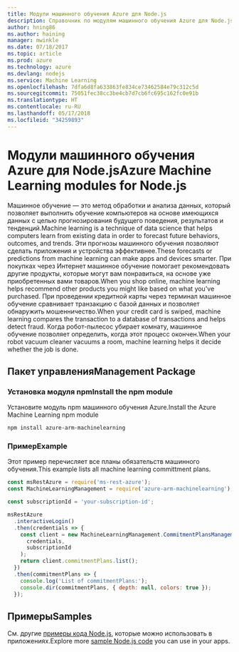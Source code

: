 ```yaml
---
title: Модули машинного обучения Azure для Node.js
description: Справочник по модулям машинного обучения Azure для Node.js
author: hning86
ms.author: haining
manager: mwinkle
ms.date: 07/18/2017
ms.topic: article
ms.prod: azure
ms.technology: azure
ms.devlang: nodejs
ms.service: Machine Learning
ms.openlocfilehash: 7dfa6d8fa633863fe834ce73462584e79c312c5d
ms.sourcegitcommit: 75051fec38cc3be4cb7d7cb6fc695c162fc0e91b
ms.translationtype: HT
ms.contentlocale: ru-RU
ms.lasthandoff: 05/17/2018
ms.locfileid: "34259893"
---
```

# <a name="azure-machine-learning-modules-for-nodejs"></a><span data-ttu-id="1a7ba-103">Модули машинного обучения Azure для Node.js</span><span class="sxs-lookup"><span data-stu-id="1a7ba-103">Azure Machine Learning modules for Node.js</span></span>

<span data-ttu-id="1a7ba-104">Машинное обучение — это метод обработки и анализа данных, который позволяет выполнить обучение компьютеров на основе имеющихся данных с целью прогнозирования будущего поведения, результатов и тенденций.</span><span class="sxs-lookup"><span data-stu-id="1a7ba-104">Machine learning is a technique of data science that helps computers learn from existing data in order to forecast future behaviors, outcomes, and trends.</span></span> <span data-ttu-id="1a7ba-105">Эти прогнозы машинного обучения позволяют сделать приложения и устройства эффективнее.</span><span class="sxs-lookup"><span data-stu-id="1a7ba-105">These forecasts or predictions from machine learning can make apps and devices smarter.</span></span> <span data-ttu-id="1a7ba-106">При покупках через Интернет машинное обучение помогает рекомендовать другие продукты, которые могут вам понравиться, на основе уже приобретенных вами товаров.</span><span class="sxs-lookup"><span data-stu-id="1a7ba-106">When you shop online, machine learning helps recommend other products you might like based on what you've purchased.</span></span> <span data-ttu-id="1a7ba-107">При проведении кредитной карты через терминал машинное обучение сравнивает транзакцию с базой данных и позволяет обнаружить мошенничество.</span><span class="sxs-lookup"><span data-stu-id="1a7ba-107">When your credit card is swiped, machine learning compares the transaction to a database of transactions and helps detect fraud.</span></span> <span data-ttu-id="1a7ba-108">Когда робот-пылесос убирает комнату, машинное обучение позволяет определить, когда этот процесс окончен.</span><span class="sxs-lookup"><span data-stu-id="1a7ba-108">When your robot vacuum cleaner vacuums a room, machine learning helps it decide whether the job is done.</span></span>

## <a name="management-package"></a><span data-ttu-id="1a7ba-109">Пакет управления</span><span class="sxs-lookup"><span data-stu-id="1a7ba-109">Management Package</span></span>


### <a name="install-the-npm-module"></a><span data-ttu-id="1a7ba-110">Установка модуля npm</span><span class="sxs-lookup"><span data-stu-id="1a7ba-110">Install the npm module</span></span>

<span data-ttu-id="1a7ba-111">Установите модуль npm машинного обучения Azure.</span><span class="sxs-lookup"><span data-stu-id="1a7ba-111">Install the Azure Machine Learning npm module</span></span>

```bash
npm install azure-arm-machinelearning
```

### <a name="example"></a><span data-ttu-id="1a7ba-112">Пример</span><span class="sxs-lookup"><span data-stu-id="1a7ba-112">Example</span></span>

<span data-ttu-id="1a7ba-113">Этот пример перечисляет все планы обязательств машинного обучения.</span><span class="sxs-lookup"><span data-stu-id="1a7ba-113">This example lists all machine learning committment plans.</span></span>

```javascript
const msRestAzure = require('ms-rest-azure');
const MachineLearningManagement = require('azure-arm-machinelearning');

const subscriptionId = 'your-subscription-id';

msRestAzure
  .interactiveLogin()
  .then(credentials => {
    const client = new MachineLearningManagement.CommitmentPlansManagementClient(
      credentials,
      subscriptionId
    );
    return client.commitmentPlans.list();
  })
  .then(commitmentPlans => {
    console.log('List of commitmentPlans:');
    console.dir(commitmentPlans, { depth: null, colors: true });
  });
```

## <a name="samples"></a><span data-ttu-id="1a7ba-114">Примеры</span><span class="sxs-lookup"><span data-stu-id="1a7ba-114">Samples</span></span>

<span data-ttu-id="1a7ba-115">См. другие [примеры кода Node.js](https://azure.microsoft.com/resources/samples/?platform=nodejs), которые можно использовать в приложениях.</span><span class="sxs-lookup"><span data-stu-id="1a7ba-115">Explore more [sample Node.js code](https://azure.microsoft.com/resources/samples/?platform=nodejs) you can use in your apps.</span></span>
